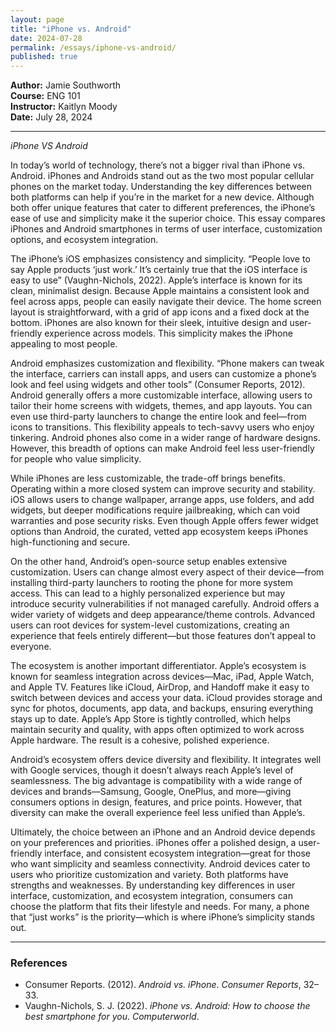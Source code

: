 ```yaml
---
layout: page
title: "iPhone vs. Android"
date: 2024-07-28
permalink: /essays/iphone-vs-android/
published: true
---
```


**Author:** Jamie Southworth  
**Course:** ENG 101  
**Instructor:** Kaitlyn Moody  
**Date:** July 28, 2024

---

*iPhone VS Android*

In today’s world of technology, there’s not a bigger rival than iPhone vs. Android. iPhones and Androids stand out as the two most popular cellular phones on the market today. Understanding the key differences between both platforms can help if you’re in the market for a new device. Although both offer unique features that cater to different preferences, the iPhone’s ease of use and simplicity make it the superior choice. This essay compares iPhones and Android smartphones in terms of user interface, customization options, and ecosystem integration.

The iPhone’s iOS emphasizes consistency and simplicity. “People love to say Apple products ‘just work.’ It’s certainly true that the iOS interface is easy to use” (Vaughn-Nichols, 2022). Apple’s interface is known for its clean, minimalist design. Because Apple maintains a consistent look and feel across apps, people can easily navigate their device. The home screen layout is straightforward, with a grid of app icons and a fixed dock at the bottom. iPhones are also known for their sleek, intuitive design and user-friendly experience across models. This simplicity makes the iPhone appealing to most people.

Android emphasizes customization and flexibility. “Phone makers can tweak the interface, carriers can install apps, and users can customize a phone’s look and feel using widgets and other tools” (Consumer Reports, 2012). Android generally offers a more customizable interface, allowing users to tailor their home screens with widgets, themes, and app layouts. You can even use third-party launchers to change the entire look and feel—from icons to transitions. This flexibility appeals to tech-savvy users who enjoy tinkering. Android phones also come in a wider range of hardware designs. However, this breadth of options can make Android feel less user-friendly for people who value simplicity.

While iPhones are less customizable, the trade-off brings benefits. Operating within a more closed system can improve security and stability. iOS allows users to change wallpaper, arrange apps, use folders, and add widgets, but deeper modifications require jailbreaking, which can void warranties and pose security risks. Even though Apple offers fewer widget options than Android, the curated, vetted app ecosystem keeps iPhones high-functioning and secure.

On the other hand, Android’s open-source setup enables extensive customization. Users can change almost every aspect of their device—from installing third-party launchers to rooting the phone for more system access. This can lead to a highly personalized experience but may introduce security vulnerabilities if not managed carefully. Android offers a wider variety of widgets and deep appearance/theme controls. Advanced users can root devices for system-level customizations, creating an experience that feels entirely different—but those features don’t appeal to everyone.

The ecosystem is another important differentiator. Apple’s ecosystem is known for seamless integration across devices—Mac, iPad, Apple Watch, and Apple TV. Features like iCloud, AirDrop, and Handoff make it easy to switch between devices and access your data. iCloud provides storage and sync for photos, documents, app data, and backups, ensuring everything stays up to date. Apple’s App Store is tightly controlled, which helps maintain security and quality, with apps often optimized to work across Apple hardware. The result is a cohesive, polished experience.

Android’s ecosystem offers device diversity and flexibility. It integrates well with Google services, though it doesn’t always reach Apple’s level of seamlessness. The big advantage is compatibility with a wide range of devices and brands—Samsung, Google, OnePlus, and more—giving consumers options in design, features, and price points. However, that diversity can make the overall experience feel less unified than Apple’s.

Ultimately, the choice between an iPhone and an Android device depends on your preferences and priorities. iPhones offer a polished design, a user-friendly interface, and consistent ecosystem integration—great for those who want simplicity and seamless connectivity. Android devices cater to users who prioritize customization and variety. Both platforms have strengths and weaknesses. By understanding key differences in user interface, customization, and ecosystem integration, consumers can choose the platform that fits their lifestyle and needs. For many, a phone that “just works” is the priority—which is where iPhone’s simplicity stands out.

---

### References

- Consumer Reports. (2012). *Android vs. iPhone*. *Consumer Reports*, 32–33.  
- Vaughn-Nichols, S. J. (2022). *iPhone vs. Android: How to choose the best smartphone for you*. *Computerworld*.
